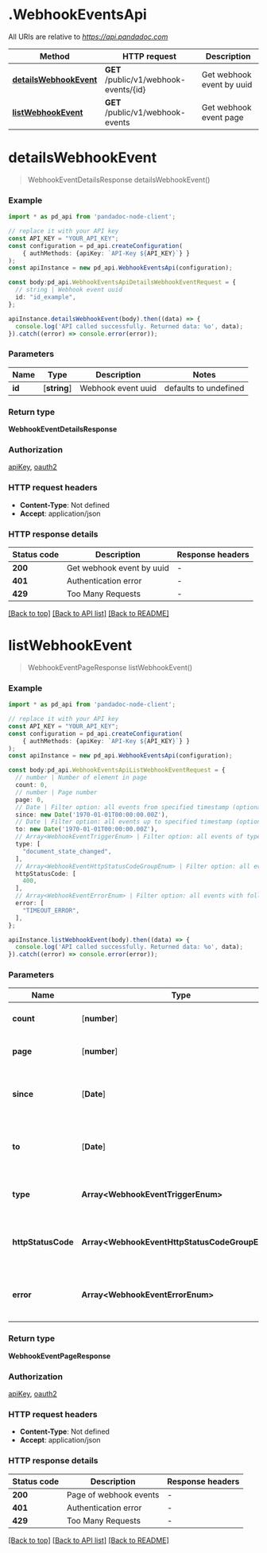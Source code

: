 # .WebhookEventsApi

All URIs are relative to *https://api.pandadoc.com*

Method | HTTP request | Description
------------- | ------------- | -------------
[**detailsWebhookEvent**](WebhookEventsApi.md#detailsWebhookEvent) | **GET** /public/v1/webhook-events/{id} | Get webhook event by uuid
[**listWebhookEvent**](WebhookEventsApi.md#listWebhookEvent) | **GET** /public/v1/webhook-events | Get webhook event page


# **detailsWebhookEvent**
> WebhookEventDetailsResponse detailsWebhookEvent()


### Example


```typescript
import * as pd_api from 'pandadoc-node-client';

// replace it with your API key
const API_KEY = "YOUR_API_KEY";
const configuration = pd_api.createConfiguration(
    { authMethods: {apiKey: `API-Key ${API_KEY}`} }
);
const apiInstance = new pd_api.WebhookEventsApi(configuration);

const body:pd_api.WebhookEventsApiDetailsWebhookEventRequest = {
  // string | Webhook event uuid
  id: "id_example",
};

apiInstance.detailsWebhookEvent(body).then((data) => {
  console.log('API called successfully. Returned data: %o', data);
}).catch((error) => console.error(error));
```


### Parameters

Name | Type | Description  | Notes
------------- | ------------- | ------------- | -------------
 **id** | [**string**] | Webhook event uuid | defaults to undefined


### Return type

**WebhookEventDetailsResponse**

### Authorization

[apiKey](../README.md#apiKey), [oauth2](../README.md#oauth2)

### HTTP request headers

 - **Content-Type**: Not defined
 - **Accept**: application/json


### HTTP response details
| Status code | Description | Response headers |
|-------------|-------------|------------------|
**200** | Get webhook event by uuid |  -  |
**401** | Authentication error |  -  |
**429** | Too Many Requests |  -  |

[[Back to top]](#) [[Back to API list]](../README.md#documentation-for-api-endpoints) [[Back to README]](../README.md)

# **listWebhookEvent**
> WebhookEventPageResponse listWebhookEvent()


### Example


```typescript
import * as pd_api from 'pandadoc-node-client';

// replace it with your API key
const API_KEY = "YOUR_API_KEY";
const configuration = pd_api.createConfiguration(
    { authMethods: {apiKey: `API-Key ${API_KEY}`} }
);
const apiInstance = new pd_api.WebhookEventsApi(configuration);

const body:pd_api.WebhookEventsApiListWebhookEventRequest = {
  // number | Number of element in page
  count: 0,
  // number | Page number
  page: 0,
  // Date | Filter option: all events from specified timestamp (optional)
  since: new Date('1970-01-01T00:00:00.00Z'),
  // Date | Filter option: all events up to specified timestamp (optional)
  to: new Date('1970-01-01T00:00:00.00Z'),
  // Array<WebhookEventTriggerEnum> | Filter option: all events of type (optional)
  type: [
    "document_state_changed",
  ],
  // Array<WebhookEventHttpStatusCodeGroupEnum> | Filter option: all events of http status code (optional)
  httpStatusCode: [
    400,
  ],
  // Array<WebhookEventErrorEnum> | Filter option: all events with following error (optional)
  error: [
    "TIMEOUT_ERROR",
  ],
};

apiInstance.listWebhookEvent(body).then((data) => {
  console.log('API called successfully. Returned data: %o', data);
}).catch((error) => console.error(error));
```


### Parameters

Name | Type | Description  | Notes
------------- | ------------- | ------------- | -------------
 **count** | [**number**] | Number of element in page | defaults to undefined
 **page** | [**number**] | Page number | defaults to undefined
 **since** | [**Date**] | Filter option: all events from specified timestamp | (optional) defaults to undefined
 **to** | [**Date**] | Filter option: all events up to specified timestamp | (optional) defaults to undefined
 **type** | **Array&lt;WebhookEventTriggerEnum&gt;** | Filter option: all events of type | (optional) defaults to undefined
 **httpStatusCode** | **Array&lt;WebhookEventHttpStatusCodeGroupEnum&gt;** | Filter option: all events of http status code | (optional) defaults to undefined
 **error** | **Array&lt;WebhookEventErrorEnum&gt;** | Filter option: all events with following error | (optional) defaults to undefined


### Return type

**WebhookEventPageResponse**

### Authorization

[apiKey](../README.md#apiKey), [oauth2](../README.md#oauth2)

### HTTP request headers

 - **Content-Type**: Not defined
 - **Accept**: application/json


### HTTP response details
| Status code | Description | Response headers |
|-------------|-------------|------------------|
**200** | Page of webhook events |  -  |
**401** | Authentication error |  -  |
**429** | Too Many Requests |  -  |

[[Back to top]](#) [[Back to API list]](../README.md#documentation-for-api-endpoints) [[Back to README]](../README.md)

